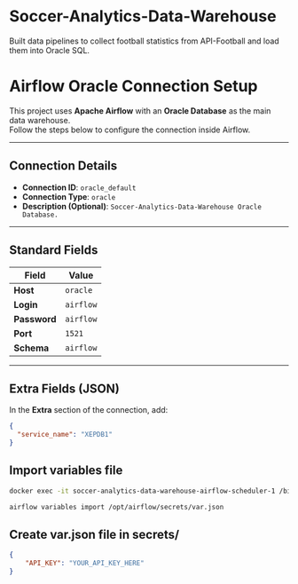 # Soccer-Analytics-Data-Warehouse
Built data pipelines to collect football statistics from API-Football and load them into Oracle SQL.

# Airflow Oracle Connection Setup

This project uses **Apache Airflow** with an **Oracle Database** as the main data warehouse.  
Follow the steps below to configure the connection inside Airflow.

---

## Connection Details

- **Connection ID**: `oracle_default`  
- **Connection Type**: `oracle`  
- **Description (Optional)**: `Soccer-Analytics-Data-Warehouse Oracle Database.`  

---

## Standard Fields

| Field        | Value        |
|--------------|--------------|
| **Host**     | `oracle`     |
| **Login**    | `airflow`    |
| **Password** | `airflow`    |
| **Port**     | `1521`       |
| **Schema**   | `airflow`    |

---

## Extra Fields (JSON)

In the **Extra** section of the connection, add:

```json
{
  "service_name": "XEPDB1"
}
```

## Import variables file

```bash 
docker exec -it soccer-analytics-data-warehouse-airflow-scheduler-1 /bin/bash

airflow variables import /opt/airflow/secrets/var.json
```

## Create var.json file in secrets/

```json
{
    "API_KEY": "YOUR_API_KEY_HERE"
}
```